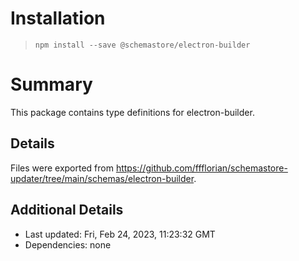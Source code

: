 # Installation
> `npm install --save @schemastore/electron-builder`

# Summary
This package contains type definitions for electron-builder.

## Details
Files were exported from https://github.com/ffflorian/schemastore-updater/tree/main/schemas/electron-builder.

## Additional Details
* Last updated: Fri, Feb 24, 2023, 11:23:32 GMT
* Dependencies: none

